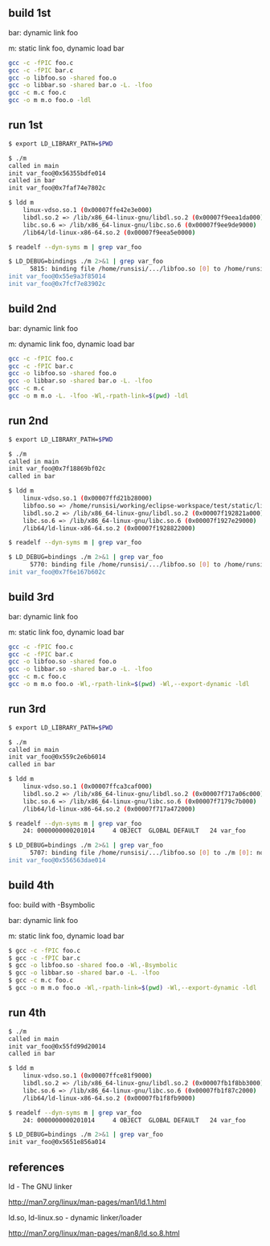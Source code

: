## build 1st

bar: dynamic link foo

m: static link foo, dynamic load bar

```bash
gcc -c -fPIC foo.c
gcc -c -fPIC bar.c
gcc -o libfoo.so -shared foo.o
gcc -o libbar.so -shared bar.o -L. -lfoo
gcc -c m.c foo.c
gcc -o m m.o foo.o -ldl
```

## run 1st

```bash
$ export LD_LIBRARY_PATH=$PWD

$ ./m
called in main
init var_foo@0x56355bdfe014
called in bar
init var_foo@0x7faf74e7802c

$ ldd m
    linux-vdso.so.1 (0x00007ffe42e3e000)
    libdl.so.2 => /lib/x86_64-linux-gnu/libdl.so.2 (0x00007f9eea1da000)
    libc.so.6 => /lib/x86_64-linux-gnu/libc.so.6 (0x00007f9ee9de9000)
    /lib64/ld-linux-x86-64.so.2 (0x00007f9eea5e0000)

$ readelf --dyn-syms m | grep var_foo

$ LD_DEBUG=bindings ./m 2>&1 | grep var_foo
      5815: binding file /home/runsisi/.../libfoo.so [0] to /home/runsisi/.../libfoo.so [0]: normal symbol `var_foo'
init var_foo@0x55e9a3f85014
init var_foo@0x7fcf7e83902c
```

## build 2nd

bar: dynamic link foo

m: dynamic link foo, dynamic load bar

```bash
gcc -c -fPIC foo.c
gcc -c -fPIC bar.c
gcc -o libfoo.so -shared foo.o
gcc -o libbar.so -shared bar.o -L. -lfoo
gcc -c m.c
gcc -o m m.o -L. -lfoo -Wl,-rpath-link=$(pwd) -ldl
```

## run 2nd

```bash
$ export LD_LIBRARY_PATH=$PWD

$ ./m
called in main
init var_foo@0x7f18869bf02c
called in bar

$ ldd m
    linux-vdso.so.1 (0x00007ffd21b28000)
    libfoo.so => /home/runsisi/working/eclipse-workspace/test/static/libfoo.so (0x00007f192841e000)
    libdl.so.2 => /lib/x86_64-linux-gnu/libdl.so.2 (0x00007f192821a000)
    libc.so.6 => /lib/x86_64-linux-gnu/libc.so.6 (0x00007f1927e29000)
    /lib64/ld-linux-x86-64.so.2 (0x00007f1928822000)

$ readelf --dyn-syms m | grep var_foo

$ LD_DEBUG=bindings ./m 2>&1 | grep var_foo
      5770: binding file /home/runsisi/.../libfoo.so [0] to /home/runsisi/.../libfoo.so [0]: normal symbol `var_foo'
init var_foo@0x7f6e167b602c
```

## build 3rd

bar: dynamic link foo

m: static link foo, dynamic load bar

```bash
gcc -c -fPIC foo.c
gcc -c -fPIC bar.c
gcc -o libfoo.so -shared foo.o
gcc -o libbar.so -shared bar.o -L. -lfoo
gcc -c m.c foo.c
gcc -o m m.o foo.o -Wl,-rpath-link=$(pwd) -Wl,--export-dynamic -ldl
```

## run 3rd

```bash
$ export LD_LIBRARY_PATH=$PWD

$ ./m
called in main
init var_foo@0x559c2e6b6014
called in bar

$ ldd m
    linux-vdso.so.1 (0x00007ffca3caf000)
    libdl.so.2 => /lib/x86_64-linux-gnu/libdl.so.2 (0x00007f717a06c000)
    libc.so.6 => /lib/x86_64-linux-gnu/libc.so.6 (0x00007f7179c7b000)
    /lib64/ld-linux-x86-64.so.2 (0x00007f717a472000)

$ readelf --dyn-syms m | grep var_foo
    24: 0000000000201014     4 OBJECT  GLOBAL DEFAULT   24 var_foo

$ LD_DEBUG=bindings ./m 2>&1 | grep var_foo
      5707: binding file /home/runsisi/.../libfoo.so [0] to ./m [0]: normal symbol `var_foo'
init var_foo@0x556563dae014
```

## build 4th

foo: build with -Bsymbolic

bar: dynamic link foo

m: static link foo, dynamic load bar

```bash
$ gcc -c -fPIC foo.c
$ gcc -c -fPIC bar.c
$ gcc -o libfoo.so -shared foo.o -Wl,-Bsymbolic
$ gcc -o libbar.so -shared bar.o -L. -lfoo
$ gcc -c m.c foo.c
$ gcc -o m m.o foo.o -Wl,-rpath-link=$(pwd) -Wl,--export-dynamic -ldl
```

## run 4th

```bash
$ ./m
called in main
init var_foo@0x55fd99d20014
called in bar

$ ldd m
    linux-vdso.so.1 (0x00007ffce81f9000)
    libdl.so.2 => /lib/x86_64-linux-gnu/libdl.so.2 (0x00007fb1f8bb3000)
    libc.so.6 => /lib/x86_64-linux-gnu/libc.so.6 (0x00007fb1f87c2000)
    /lib64/ld-linux-x86-64.so.2 (0x00007fb1f8fb9000)

$ readelf --dyn-syms m | grep var_foo
    24: 0000000000201014     4 OBJECT  GLOBAL DEFAULT   24 var_foo

$ LD_DEBUG=bindings ./m 2>&1 | grep var_foo
init var_foo@0x5651e856a014
```

## references

ld - The GNU linker

http://man7.org/linux/man-pages/man1/ld.1.html

ld.so, ld-linux.so - dynamic linker/loader

http://man7.org/linux/man-pages/man8/ld.so.8.html
